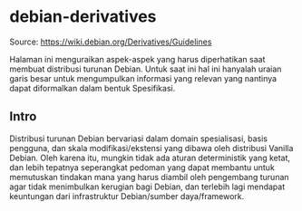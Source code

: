 # debian-derivatives

Source: https://wiki.debian.org/Derivatives/Guidelines

Halaman ini menguraikan aspek-aspek yang harus diperhatikan saat membuat distribusi turunan Debian.
Untuk saat ini hal ini hanyalah uraian garis besar untuk mengumpulkan informasi yang relevan yang nantinya dapat diformalkan dalam bentuk Spesifikasi.

## Intro

Distribusi turunan Debian bervariasi dalam domain spesialisasi, basis pengguna, dan skala modifikasi/ekstensi yang dibawa oleh distribusi Vanilla Debian. Oleh karena itu, mungkin tidak ada aturan deterministik yang ketat, dan lebih tepatnya seperangkat pedoman yang dapat membantu untuk memutuskan tindakan mana yang harus diambil oleh pengembang turunan agar tidak menimbulkan kerugian bagi Debian, dan terlebih lagi mendapat keuntungan dari infrastruktur Debian/sumber daya/framework.

